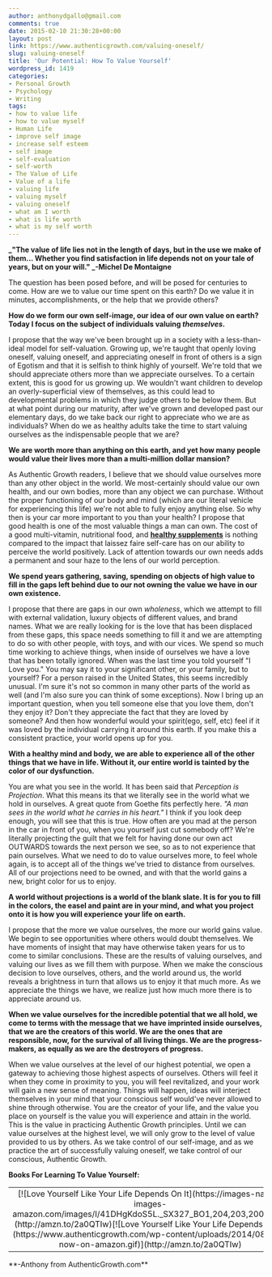 ```yaml
---
author: anthonydgallo@gmail.com
comments: true
date: 2015-02-10 21:30:28+00:00
layout: post
link: https://www.authenticgrowth.com/valuing-oneself/
slug: valuing-oneself
title: 'Our Potential: How To Value Yourself'
wordpress_id: 1419
categories:
- Personal Growth
- Psychology
- Writing
tags:
- how to value life
- how to value myself
- Human Life
- improve self image
- increase self esteem
- self image
- self-evaluation
- self-worth
- The Value of Life
- Value of a life
- valuing life
- valuing myself
- valuing oneself
- what am I worth
- what is life worth
- what is my self worth
---
```


**_"The value of life lies not in the length of days, but in the use we make of them... Whether you find satisfaction in life depends not on your tale of years, but on your will." _-Michel De Montaigne**

The question has been posed before, and will be posed for centuries to come. How are we to value our time spent on this earth? Do we value it in minutes, accomplishments, or the help that we provide others?

**How do we form our own self-image, our idea of our own value on earth? Today I focus on the subject of individuals valuing _themselves_.**

I propose that the way we've been brought up in a society with a less-than-ideal model for self-valuation. Growing up, we're taught that openly loving oneself, valuing oneself, and appreciating oneself in front of others is a sign of Egotism and that it is selfish to think highly of yourself. We're told that we should appreciate others more than we appreciate ourselves. To a certain extent, this is good for us growing up. We wouldn't want children to develop an overly-superficial view of themselves, as this could lead to developmental problems in which they judge others to be below them. But at what point during our maturity, after we've grown and developed past our elementary days, do we take back our right to appreciate who we are as individuals? When do we as healthy adults take the time to start valuing ourselves as the indispensable people that we are?

**We are worth more than anything on this earth, and yet how many people would value their lives more than a multi-million dollar mansion?**

As Authentic Growth readers, I believe that we should value ourselves more than any other object in the world. We most-certainly should value our own health, and our own bodies, more than any object we can purchase. Without the proper functioning of our body and mind (which are our literal vehicle for experiencing this life) we're not able to fully enjoy anything else. So why then is your car more important to you than your health? I propose that good health is one of the most valuable things a man can own. The cost of a good multi-vitamin, nutritional food, and **[healthy supplements](http://www.authenticgrowth.com/nutrition/)** is nothing compared to the impact that laissez faire self-care has on our ability to perceive the world positively. Lack of attention towards our own needs adds a permanent and sour haze to the lens of our world perception.

**We spend years gathering, saving, spending on objects of high value to fill in the gaps left behind due to our not owning the value we have in our own existence.**

I propose that there are gaps in our own _wholeness_, which we attempt to fill with external validation, luxury objects of different values, and brand names. What we are really looking for is the love that has been displaced from these gaps, this space needs something to fill it and we are attempting to do so with other people, with toys, and with our vices. We spend so much time working to achieve things, when inside of ourselves we have a love that has been totally ignored. When was the last time you told yourself "I Love you." You may say it to your significant other, or your family, but to yourself? For a person raised in the United States, this seems incredibly unusual. I'm sure it's not so common in many other parts of the world as well (and I'm also sure you can think of some exceptions). Now I bring up an important question, when you tell someone else that you love them, don't they enjoy it? Don't they appreciate the fact that they are loved by someone? And then how wonderful would your spirit(ego, self, etc) feel if it was loved by the individual carrying it around this earth. If you make this a consistent practice, your world opens up for you.

**With a healthy mind and body, we are able to experience all of the other things that we have in life. Without it, our entire world is tainted by the color of our dysfunction.**

You are what you see in the world. It has been said that _Perception is Projection_. What this means its that we literally see in the world what we hold in ourselves. A great quote from Goethe fits perfectly here. _"A man sees in the world what he carries in his heart."_ I think if you look deep enough, you will see that this is true. How often are you mad at the person in the car in front of you, when you yourself just cut somebody off? We're literally projecting the guilt that we felt for having done our own act OUTWARDS towards the next person we see, so as to not experience that pain ourselves. What we need to do to value ourselves more, to feel whole again, is to accept all of the things we've tried to distance from ourselves. All of our projections need to be owned, and with that the world gains a new, bright color for us to enjoy.

**A world without projections is a world of the blank slate. It is for you to fill in the colors, the easel and paint are in your mind, and what you project onto it is how you will experience your life on earth.**<!-- more -->

I propose that the more we value ourselves, the more our world gains value. We begin to see opportunities where others would doubt themselves. We have moments of insight that may have otherwise taken years for us to come to similar conclusions. These are the results of valuing ourselves, and valuing our lives as we fill them with purpose. When we make the conscious decision to love ourselves, others, and the world around us, the world reveals a brightness in turn that allows us to enjoy it that much more. As we appreciate the things we have, we realize just how much more there is to appreciate around us.

**When we value ourselves for the incredible potential that we all hold, we come to terms with the message that we have imprinted inside ourselves, that we are the creators of this world. We are the ones that are responsible, now, for the survival of all living things. We are the progress-makers, as equally as we are the destroyers of progress.**

When we value ourselves at the level of our highest potential, we open a gateway to achieving those highest aspects of ourselves. Others will feel it when they come in proximity to you, you will feel revitalized, and your work will gain a new sense of meaning. Things will happen, ideas will interject themselves in your mind that your conscious self would've never allowed to shine through otherwise. You are the creator of your life, and the value you place on yourself is the value you will experience and attain in the world. This is the value in practicing Authentic Growth principles. Until we can value ourselves at the highest level, we will only grow to the level of value provided to us by others. As we take control of our self-image, and as we practice the art of successfully valuing oneself, we take control of our conscious, Authentic Growth.

**Books For Learning To Value Yourself:**
<table >
<tbody >
<tr align="center" >

<td >[![Love Yourself Like Your Life Depends On It](https://images-na.ssl-images-amazon.com/images/I/41DHgKdoS5L._SX327_BO1,204,203,200_.jpg)](http://amzn.to/2a0QTIw)[![Love Yourself Like Your Life Depends On It](https://www.authenticgrowth.com/wp-content/uploads/2014/08/buy-now-on-amazon.gif)](http://amzn.to/2a0QTIw)
</td>

<td >[![Journey Into Love](https://images-na.ssl-images-amazon.com/images/I/51wzG7s20uL._SX303_BO1,204,203,200_.jpg)](http://amzn.to/29Npz2a)[![Journey Into Love](https://www.authenticgrowth.com/wp-content/uploads/2014/08/buy-now-on-amazon.gif)](http://amzn.to/29Npz2a)
</td>

<td >[![Choose Yourself](https://images-na.ssl-images-amazon.com/images/I/41NQV1frrTL._SX331_BO1,204,203,200_.jpg)](http://amzn.to/2btaGBb)[![Choose Yourself](https://www.authenticgrowth.com/wp-content/uploads/2014/08/buy-now-on-amazon.gif)](http://amzn.to/2btaGBb)
</td>
</tr>
</tbody>
</table>
**-Anthony from AuthenticGrowth.com**
